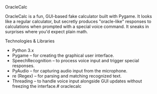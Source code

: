 OracleCalc

OracleCalc is a fun, GUI-based fake calculator built with Pygame. It looks like a regular calculator, but secretly produces "oracle-like" responses to calculations when prompted with a special voice command. It sneaks in surprises where you'd expect plain math.


Technologies & Libraries
- Python 3.x
- Pygame – for creating the graphical user interface.
- SpeechRecognition – to process voice input and trigger special responses.
- PyAudio – for capturing audio input from the microphone.
- re (Regex) – for parsing and matching recognized text.
- Threading – to handle voice input alongside GUI updates without freezing the interface.# oraclecalc
